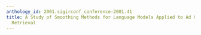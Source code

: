 ```yaml
---
anthology_id: 2001.sigirconf_conference-2001.41
title: A Study of Smoothing Methods for Language Models Applied to Ad Hoc Information
  Retrieval
---
```

